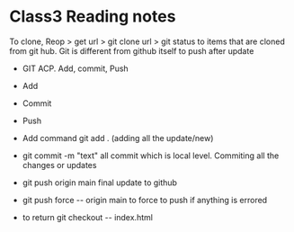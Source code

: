 # Class3 Reading notes

To clone, Reop > get url > git clone url > git status to items that are cloned from git hub. Git is different from github itself
to push after update
- GIT ACP. Add, commit, Push
- Add
- Commit
- Push
- Add command git add . (adding all the update/new)
- git commit -m "text" all commit which is local level. Commiting all the changes or updates
- git push origin main final update to github
- git push force -- origin main to force to push if anything is errored

- to return git checkout -- index.html
